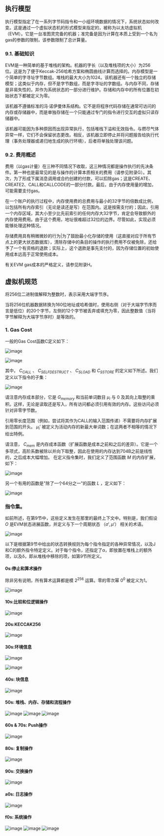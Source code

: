 ## 执行模型
执行模型指定了在一系列字节码指令和一小组环境数据的情况下，系统状态如何改变。这是通过一个虚拟状态机的形式模型来指定的，被称为以太坊虚拟机（EVM）。它是一台准图灵完备的机器；准完备是因为计算在本质上受到一个名为gas的参数的限制，该参数限制了总计算量。

### 9.1. 基础知识
EVM是一种简单的基于堆栈的架构。机器的字长（以及堆栈项的大小）为256位。这是为了便于Keccak-256哈希方案和椭圆曲线计算而选择的。内存模型是一个简单的字寻址字节数组。堆栈的最大大小为1024。该机器还有一个独立的存储模型；这类似于内存，但不是字节数组，而是字寻址的字数组。与内存不同，存储是非易失性的，并作为系统状态的一部分进行维护。存储和内存中的所有位置在初始状态下都被定义为零。

该机器不遵循标准的冯·诺伊曼体系结构。它不是将程序代码存储在通常可访问的内存或存储器中，而是单独存储在一个只能通过专门的指令进行交互的虚拟只读存储器中。

该机器可能因为多种原因而出现异常执行，包括堆栈下溢和无效指令。与燃尽气体异常一样，它们不会保留状态更改。相反，该机器立即停止并将问题报告给执行代理（事务处理器或递归地生成的执行环境），后者将单独处理该问题。

### 9.2. 费用概述
费用（以gas计量）在三种不同情况下收取，这三种情况都是操作执行的先决条件。第一种也是最常见的是与操作的计算本质相关的费用（请参见附录G）。其次，为了形成下属消息调用或合约创建的付款，可以扣除gas；这是CREATE、CREATE2、CALL和CALLCODE的一部分付款。最后，由于内存使用量的增加，可能需要支付gas。

在一个账户的执行过程中，内存使用费的总费用与最小的32字节的倍数成比例，以包括所有内存索引（无论是读还是写）在范围内。这是按需支付的；因此，引用一个内存区域，其大小至少比先前索引的任何内存大32字节，肯定会导致额外的内存使用费用。由于这个费用，地址很难超过32位的边界。尽管如此，实现必须能够处理这种情况。

存储费用具有稍微微妙的行为|为了鼓励最小化存储的使用（这直接对应于所有节点上的更大状态数据库），清除存储中的条目的操作的执行费用不仅被免除，还给予了一个有资格的退款；实际上，这个退款是事先支付的，因为存储位置的初始使用成本远高于正常使用成本。

有关EVM gas成本的严格定义，请参见附录H。

## 虚拟机规范
将256位二进制值解释为整数时，表示采用大端字节序。

当将256位机器数据转换为160位地址或哈希值时，使用右侧（对于大端字节序而言是低位）的20个字节，左侧的12个字节被丢弃或填充为零，因此整数值（当将字节解释为大端字节序时）是等效的。

### 1. Gas Cost 
一般的Gas Cost函数C定义如下：

![image](./img/evm1.png)

![image](./img/evm2.png)

其中， ${C_{CALL}}$ 、 ${C_{SELFDESTRUCT}}$ 、 ${C_{SLOAD}}$ 和 ${C_{SSTORE}}$ 的定义如下所述。我们定义以下指令的子集：

![image](./img/evm3.png)

请注意内存成本部分，它是 ${G_{memory}}$ 和当前单词数目 ${µ_i}$ 与 0 及其向上取整的乘积。这样，无论是读取还是写入，所有访问都必须引用有效的内存。这些访问必须针对非零字节数。

引用零长度范围（例如，尝试将其作为CALL的输入范围传递）不需要将内存扩展到范围的开头。 ${µ_i'}$ 被定义为活动内存的新最大单词数；在这两者不相等的情况下给出特例。

请注意， ${C_{mem}}$ 是内存成本函数（扩展函数是成本之前和之后的差异）。它是一个多项式，高阶系数被除以并向下取整，因此在使用的内存达到704B之前是线性的，之后成本大幅增加。
在定义指令集时，我们定义了范围函数 ${M}$ 的内存扩展，如下：

![image](./img/evm4.png)

另一个有用的函数是"除了一个64分之一"的函数 ${L}$ ，定义如下：

![image](./img/evm5.png)


### 指令集。
如前所述，在第9节中，这些定义发生在那里的最终上下文中。特别是，我们假设 $O$ 是EVM状态进展函数，并定义与下一个周期状态 $（σ',µ'）$ 相关的术语。

![image](./img/evm6.png)

以下是根据第9节中给出的状态转换规则为每个指令指定的各种异常情况，以及J和C的额外指令特定定义。对于每个指令，还指定了α，即放置在堆栈上的额外项，以及δ，即从堆栈中移除的项，如第9节所定义。

#### 0s:停止和算术操作
除非另有说明，所有算术运算都是模 ${2^{256}}$ 运算。零的零次幂 ${0^0}$ 被定义为1。

![image](./img/操作码1.png)

#### 10s:比较和位逻辑操作
![image](./img/操作码2.png)

#### 20s:KECCAK256
![image](./img/操作码3.png)

#### 30s:环境信息
![image](./img/操作码4.png)

![image](./img/操作码5.png)

#### 40s: 块信息
![image](./img/操作码6.png)

#### 50s: 堆栈、内存、存储和流程操作
![image](./img/操作码7.png)
![image](./img/操作码8.png)
![image](./img/操作码9.png)

#### 60s & 70s: Push操作
![image](./img/操作码10.png)

#### 80s: 复制操作
![image](./img/操作码11.png)

#### 90s: 交换操作
![image](./img/操作码12.png)

#### a0s: 日志操作
![image](./img/操作码13.png)

#### f0s: 系统操作
![image](./img/操作码14.png)
![image](./img/操作码15.png)
![image](./img/操作码16.png)



